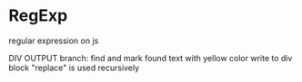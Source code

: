 # RegExp
regular expression on js

DIV OUTPUT branch:
    find and mark found text with yellow color
    write to div block
    "replace" is used recursively
